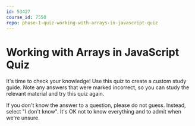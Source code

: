 ```yaml
---
id: 53427
course_id: 7550
repo: phase-1-quiz-working-with-arrays-in-javascript-quiz
---
```


# Working with Arrays in JavaScript Quiz

It's time to check your knowledge! Use this quiz to create a custom study guide.
Note any answers that were marked incorrect, so you can study the relevant
material and try this quiz again.

If you don't know the answer to a question, please do not guess. Instead, select
"I don't know". It's OK not to know everything and to admit when we're unsure.
